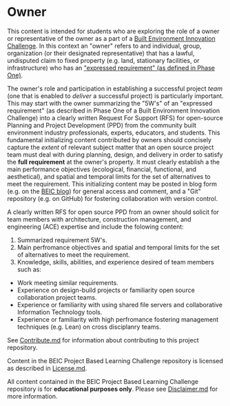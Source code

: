 # Owner

This content is intended for students who are exploring the role of a owner or representative of the owner as a part of a [Built Environment Innovation Challenge](https://github.com/BEICBIM/BEICPBLChallenge/blob/master/README.md).  In this context an "owner" refers to and individual, group, organization (or their designated representative) that has a lawful, undisputed claim to fixed property (e.g. land, stationary facilities, or infrastructure) who has an ["expressed requirement" (as defined in Phase One)](https://github.com/BEICBIM/BEICPBLChallenge/blob/master/Phase1/TOC.md).

The owner's role and participation in establishing a successful project *team* (one that is enabled to *deliver* a successful project) is particularly important.  This may start with the owner summarizing the "5W's" of an "expressed requirement" (as described in Phase One of a Built Environment Innovation Challenge) into a clearly written Request For Support (RFS) for open-source Planning and Project Development (PPD) from the community built environment industry professionals, experts, educators, and students.  This fundamental initializing content contributed by owners should concisely capture the *extent* of relevant subject matter that an open source project team must deal with during planning, design, and delivery in order to satisfy the **full requirement** at the owner's property.  It must clearly establish a the main performance objectives (ecological, financial, functional, and aesthetical), and spatial and temporal limits for the set of alternatives to meet the requirement.  This initializing content may be posted in blog form (e.g. on the [BEIC blog](https://beicoop.wordpress.com/blog/)) for general access and comment, and a "Git" repository (e.g. on GitHub) for fostering collaboration with version control.

A clearly written RFS for open source PPD from an owner should solicit for team members with architecture, construction management, and engineering (ACE) expertise and include the folowing content:

1. Summarized requirement 5W's.
2. Main perfromance objectives and spatial and temporal limits for the set of alternatives to meet the requirement.
3. Knowledge, skills, abilities, and experience desired of team members such as:
  * Work meeting similar requirements.
  * Experience on design-build projects or familiarity open source collaboration project teams.
  * Experience or familiarity with using shared file servers and collaborative Information Technology tools.
  * Experience or familiarity with high perfromance fostering management techniques (e.g. Lean) on cross disciplanry teams. 

See [Contribute.md](https://github.com/BEICBIM/BEICPBLChallenge/blob/master/Contribute.md) for information about contributing to this project repository.

Content in the BEIC Project Based Learning Challenge repository is licensed as described in [License.md](https://github.com/BEICBIM/BEICPBLChallenge/blob/master/License.md).

All content contained in the BEIC Project Based Learning Challenge repository is for **educational purposes only**.  Please see [Disclaimer.md](https://github.com/BEICBIM/BEICPBLChallenge/blob/master/Disclaimer.md) for more information.
